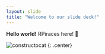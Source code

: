 ```yaml
---
layout: slide
title: "Welcome to our slide deck!"
---
```


**Hello world!**
RPiraces here! 🦁

![constructocat](https://octodex.github.com/images/constructocat2.jpg)
{: .center}

